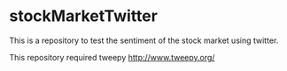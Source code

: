 stockMarketTwitter
==================
This is a repository to test the sentiment of the stock market using twitter.

This repository required tweepy http://www.tweepy.org/